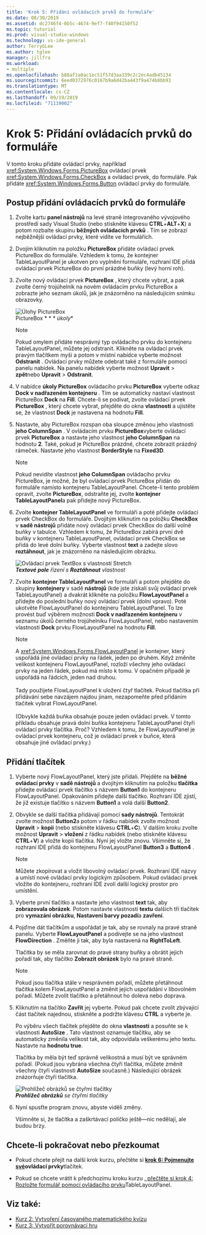 ```yaml
---
title: 'Krok 5: Přidání ovládacích prvků do formuláře'
ms.date: 08/30/2019
ms.assetid: dc2746f4-0b5c-4674-9ef7-f40f94150f52
ms.topic: tutorial
ms.prod: visual-studio-windows
ms.technology: vs-ide-general
author: TerryGLee
ms.author: tglee
manager: jillfra
ms.workload:
- multiple
ms.openlocfilehash: b88af1a0ac1ec51f57d3aa339c2c2ec4adb45134
ms.sourcegitcommit: 6eed0372976c0167b9a6d42ba443f9a474b8bb91
ms.translationtype: MT
ms.contentlocale: cs-CZ
ms.lasthandoff: 09/19/2019
ms.locfileid: "71119002"
---
```

# <a name="step-5-add-controls-to-your-form"></a>Krok 5: Přidání ovládacích prvků do formuláře

V tomto kroku přidáte ovládací prvky, například <xref:System.Windows.Forms.PictureBox> ovládací prvek <xref:System.Windows.Forms.CheckBox> a ovládací prvek, do formuláře. Pak přidáte <xref:System.Windows.Forms.Button> ovládací prvky do formuláře.

## <a name="how-to-add-controls-to-your-form"></a>Postup přidání ovládacích prvků do formuláře

1. Zvolte kartu **panel nástrojů** na levé straně integrovaného vývojového prostředí sady Visual Studio (nebo stiskněte klávesu **CTRL**+**ALT**+**X**) a potom rozbalte skupinu **běžných ovládacích prvků** . Tím se zobrazí nejběžnější ovládací prvky, které vidíte ve formulářích.

1. Dvojím kliknutím na položku **PictureBox** přidáte ovládací prvek PictureBox do formuláře. Vzhledem k tomu, že kontejner TableLayoutPanel je ukotven pro vyplnění formuláře, rozhraní IDE přidá ovládací prvek PictureBox do první prázdné buňky (levý horní roh).

1. Zvolte nový ovládací prvek **PictureBox** , který chcete vybrat, a pak zvolte černý trojúhelník na novém ovládacím prvku PictureBox a zobrazte jeho seznam úkolů, jak je znázorněno na následujícím snímku obrazovky.

    ![Úlohy PictureBox](../ide/media/express_pictureboxtasks.png)<br/>PictureBox * * * *úkoly**

    > [!NOTE]
    > Pokud omylem přidáte nesprávný typ ovládacího prvku do kontejneru TableLayoutPanel, můžete jej odstranit. Klikněte na ovládací prvek pravým tlačítkem myši a potom v místní nabídce vyberte možnost **Odstranit** . Ovládací prvky můžete odebrat také z formuláře pomocí panelu nabídek. Na panelu nabídek vyberte možnost **Upravit** > **zpět**nebo **Upravit** > **Odstranit**.

1. V nabídce **úkoly PictureBox** ovládacího prvku **PictureBox** vyberte odkaz **Dock v nadřazeném kontejneru** . Tím se automaticky nastaví vlastnost PictureBox **Dock** na **Fill**. Chcete-li se podívat, zvolte ovládací prvek **PictureBox** , který chcete vybrat, přejděte do okna **vlastnosti** a ujistěte se, že vlastnost **Dock** je nastavena na hodnotu **Fill**.

1. Nastavte, aby PictureBox rozspan oba sloupce změnou jeho vlastnosti **jeho ColumnSpan** . V ovládacím prvku **PictureBox**vyberte ovládací prvek **PictureBox** a nastavte jeho vlastnost **jeho ColumnSpan** na hodnotu **2**. Také, pokud je PictureBox prázdné, chcete zobrazit prázdný rámeček. Nastavte jeho vlastnost **BorderStyle** na **Fixed3D**.

    > [!NOTE]
    > Pokud nevidíte vlastnost **jeho ColumnSpan** ovládacího prvku PictureBox, je možné, že byl ovládací prvek PictureBox přidán do formuláře namísto kontejneru TableLayoutPanel. Chcete-li tento problém opravit, zvolte **PictureBox**, odstraňte jej, zvolte **kontejner TableLayoutPanel**a pak přidejte nový PictureBox.

1. Zvolte **kontejner TableLayoutPanel** ve formuláři a poté přidejte ovládací prvek CheckBox do formuláře. Dvojitým kliknutím na položku **CheckBox** v **sadě nástrojů** přidáte nový ovládací prvek CheckBox do další volné buňky v tabulce. Vzhledem k tomu, že PictureBox zabírá první dvě buňky v kontejneru TableLayoutPanel, ovládací prvek CheckBox se přidá do levé dolní buňky. Vyberte vlastnost **text** a zadejte slovo **roztáhnout**, jak je znázorněno na následujícím obrázku.

    ![Ovládací prvek TextBox s vlastností Stretch](../ide/media/express_pictureviewercheckbox.png)<br/>***Textové pole*** *řízení s* ***Roztáhnout*** *vlastnost*

1. Zvolte **kontejner TableLayoutPanel** ve formuláři a potom přejděte do skupiny **kontejnery** v sadě **nástrojů** (kde jste získali svůj ovládací prvek TableLayoutPanel) a dvakrát klikněte na položku **FlowLayoutPanel** a přidejte do poslední buňky nový ovládací prvek (dolní vpravo). Poté ukotvěte FlowLayoutPanel do kontejneru TableLayoutPanel. To lze provést buď výběrem možnosti **Dock v nadřazeném kontejneru** v seznamu úkolů černého trojúhelníku FlowLayoutPanel, nebo nastavením vlastnosti **Dock** prvku FlowLayoutPanel na hodnotu **Fill**.

    > [!NOTE]
    > A <xref:System.Windows.Forms.FlowLayoutPanel> je kontejner, který uspořádá jiné ovládací prvky na řádek, jeden po druhém. Když změníte velikost kontejneru FlowLayoutPanel, rozloží všechny jeho ovládací prvky na jeden řádek, pokud má místo k tomu. V opačném případě je uspořádá na řádcích, jeden nad druhou. <br/><br/>Tady použijete FlowLayoutPanel k uložení čtyř tlačítek. Pokud tlačítka při přidávání sebe navzájem najdou jinam, nezapomeňte před přidáním tlačítek vybrat FlowLayoutPanel. <br/><br/>(Obvykle každá buňka obsahuje pouze jeden ovládací prvek. V tomto příkladu obsahuje pravá dolní buňka kontejneru TableLayoutPanel čtyři ovládací prvky tlačítka. Proč?  Vzhledem k tomu, že FlowLayoutPanel je ovládací prvek kontejneru, což je ovládací prvek v buňce, která obsahuje jiné ovládací prvky.)

## <a name="to-add-buttons"></a>Přidání tlačítek

1. Vyberte nový FlowLayoutPanel, který jste přidali. Přejděte na **běžné ovládací prvky** v **sadě nástrojů** a dvojitým kliknutím na položku **tlačítka** přidejte ovládací prvek tlačítko s názvem **Button1** do kontejneru FlowLayoutPanel. Opakováním přidejte další tlačítko. Rozhraní IDE zjistí, že již existuje tlačítko s názvem **Button1** a volá další **Button2**.

1. Obvykle se další tlačítka přidávají pomocí **sady nástrojů**. Tentokrát zvolte možnost **Button2**a potom v řádku nabídek zvolte možnost **Upravit** > **kopii** (nebo stiskněte klávesu **CTRL**+**C**). V dalším kroku zvolte možnost **Upravit** > **vložení** z řádku nabídek (nebo stiskněte klávesu **CTRL**+**V**) a vložte kopii tlačítka. Nyní jej vložte znovu. Všimněte si, že rozhraní IDE přidá do kontejneru FlowLayoutPanel **Button3** a **Button4** .

    > [!NOTE]
    > Můžete zkopírovat a vložit libovolný ovládací prvek. Rozhraní IDE názvy a umístí nové ovládací prvky logickým způsobem. Pokud ovládací prvek vložíte do kontejneru, rozhraní IDE zvolí další logický prostor pro umístění.

1. Vyberte první tlačítko a nastavte jeho vlastnost **text** tak, aby **zobrazovala obrázek**. Potom nastavte vlastnosti **textu** dalších tří tlačítek pro **vymazání obrázku**, **Nastavení barvy pozadí**a **zavření**.

1. Pojďme dát tlačítkům a uspořádat je tak, aby se rovnaly na pravé straně panelu. Vyberte **FlowLayoutPanel** a podívejte se na jeho vlastnost **FlowDirection** . Změňte ji tak, aby byla nastavená na **RightToLeft**.

   Tlačítka by se měla zarovnat do pravé strany buňky a obrátit jejich pořadí tak, aby tlačítko **Zobrazit obrázek** bylo na pravé straně.

    > [!NOTE]
    > Pokud jsou tlačítka stále v nesprávném pořadí, můžete přetáhnout tlačítka kolem FlowLayoutPanel a změnit jejich uspořádání v libovolném pořadí. Můžete zvolit tlačítko a přetáhnout ho doleva nebo doprava.

1. Kliknutím na tlačítko **Zavřít** jej vyberte. Pokud pak chcete zvolit zbývající část tlačítek najednou, stiskněte a podržte klávesu **CTRL** a vyberte je.

   Po výběru všech tlačítek přejděte do okna **vlastnosti** a posuňte se k vlastnosti **AutoSize** . Tato vlastnost oznamuje tlačítku, aby se automaticky změnila velikost tak, aby odpovídala veškerému jeho textu. Nastavte na **hodnotu true**.

   Tlačítka by měla být teď správně velikostná a musí být ve správném pořadí. (Pokud jsou vybrána všechna čtyři tlačítka, můžete změnit všechny čtyři vlastnosti **AutoSize** současně.) Následující obrázek znázorňuje čtyři tlačítka.

    ![Prohlížeč obrázků se čtyřmi tlačítky](../ide/media/express_autosize.png)<br/>***Prohlížeč obrázků*** *se čtyřmi tlačítky*

1. Nyní spusťte program znovu, abyste viděli změny.

   Všimněte si, že tlačítka a zaškrtávací políčko ještě&mdash;nic nedělají, ale budou brzy.

## <a name="to-continue-or-review"></a>Chcete-li pokračovat nebo přezkoumat

* Pokud chcete přejít na další krok kurzu, přečtěte si  **[krok 6: Pojmenujte své](../ide/step-6-name-your-button-controls.md)ovládací prvky**tlačítek.

* Pokud se chcete vrátit k předchozímu kroku kurzu [, přečtěte si krok 4: Rozložte formulář pomocí ovládacího prvku](../ide/step-4-lay-out-your-form-with-a-tablelayoutpanel-control.md)TableLayoutPanel.

## <a name="see-also"></a>Viz také:

* [Kurz 2: Vytvoření časovaného matematického kvízu](tutorial-2-create-a-timed-math-quiz.md)
* [Kurz 3: Vytvořit porovnávací hru](tutorial-3-create-a-matching-game.md)
